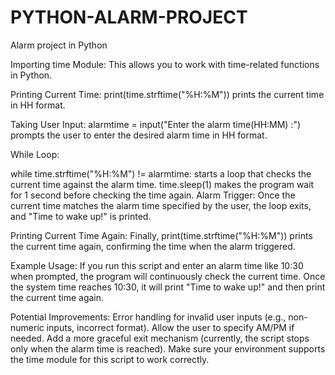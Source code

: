 # PYTHON-ALARM-PROJECT
Alarm project in Python


Importing time Module: This allows you to work with time-related functions in Python.

Printing Current Time: print(time.strftime("%H:%M")) prints the current time in HH
format.

Taking User Input: alarmtime = input("Enter the alarm time(HH:MM) :") prompts the user to enter the desired alarm time in HH
format.

While Loop:

while time.strftime("%H:%M") != alarmtime: starts a loop that checks the current time against the alarm time.
time.sleep(1) makes the program wait for 1 second before checking the time again.
Alarm Trigger: Once the current time matches the alarm time specified by the user, the loop exits, and "Time to wake up!" is printed.

Printing Current Time Again: Finally, print(time.strftime("%H:%M")) prints the current time again, confirming the time when the alarm triggered.

Example Usage:
If you run this script and enter an alarm time like 10:30 when prompted, the program will continuously check the current time. Once the system time reaches 10:30, it will print "Time to wake up!" and then print the current time again.

Potential Improvements:
Error handling for invalid user inputs (e.g., non-numeric inputs, incorrect format).
Allow the user to specify AM/PM if needed.
Add a more graceful exit mechanism (currently, the script stops only when the alarm time is reached).
Make sure your environment supports the time module for this script to work correctly.
